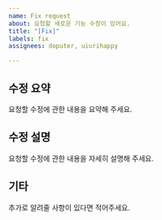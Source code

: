 ```yaml
---
name: Fix request
about: 요청할 새로운 기능 수정이 있어요.
title: "[Fix]"
labels: fix
assignees: doputer, uiurihappy

---
```


## 수정 요약

요청할 수정에 관한 내용을 요약해 주세요.

## 수정 설명

요청할 수정에 관한 내용을 자세히 설명해 주세요.

## 기타

추가로 알려줄 사항이 있다면 적어주세요.
